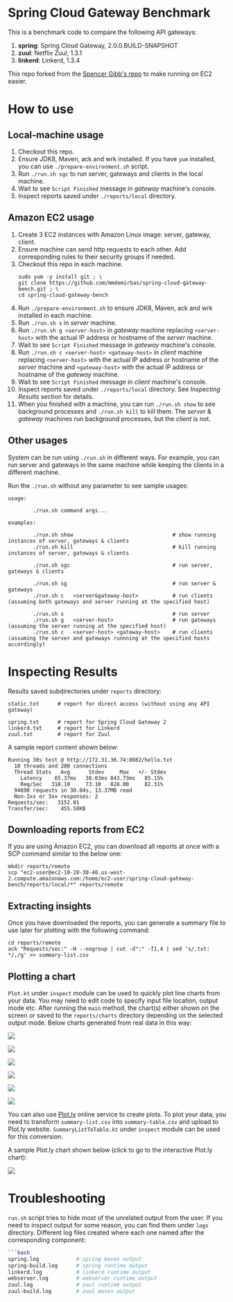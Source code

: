 Spring Cloud Gateway Benchmark
==============================

This is a benchmark code to compare the following API gateways:

1. **spring**: Spring Cloud Gateway, 2.0.0.BUILD-SNAPSHOT
2. **zuul**: Netflix Zuul, 1.3.1
3. **linkerd**: Linkerd, 1.3.4

This repo forked from the [Spencer Gibb's repo](https://github.com/spencergibb/spring-cloud-gateway-bench)
to make running on EC2 easier.



# How to use

## Local-machine usage

1. Checkout this repo.
2. Ensure JDK8, Maven, ack and wrk installed.
   If you have `yum` installed, you can use `./prepare-environment.sh` script.
3. Run `./run.sh sgc` to run server, gateways and clients in the local machine.
4. Wait to see `Script Finished` message in _gateway_ machine's console.
5. Inspect reports saved under `./reports/local` directory.



## Amazon EC2 usage

1.  Create 3 EC2 instances with Amazon Linux image: server, gateway, client.
2.  Ensure machine can send http requests to each other.
    Add corresponding rules to their security groups if needed.
3.  Checkout this repo in each machine.
    ```
    sudo yum -y install git ; \
    git clone https://github.com/mmdemirbas/spring-cloud-gateway-bench.git ; \
    cd spring-cloud-gateway-bench
    ```
4.  Run `./prepare-environment.sh` to ensure JDK8, Maven, ack and wrk installed in each machine.
5.  Run `./run.sh s` in _server_ machine.
6.  Run `./run.sh g <server-host>` in _gateway_ machine replacing
    `<server-host>` with the actual IP address or hostname of the _server_ machine.
7.  Wait to see `Script Finished` message in _gateway_ machine's console.
8.  Run `./run.sh c <server-host> <gateway-host>` in _client_ machine replacing
    `<server-host>` with the actual IP address or hostname of the _server_ machine and
    `<gateway-host>` with the actual IP address or hostname of the _gateway_ machine.
9.  Wait to see `Script Finished` message in _client_ machine's console.
10. Inspect reports saved under `./reports/local` directory.
    See _Inspecting Results_ section for details.
11. When you finished with a machine, you can run `./run.sh show`
    to see background processes and `./run.sh kill` to kill them.
    The _server_ & _gateway_ machines run background processes, but the _client_ is not.


## Other usages

System can be run using `./run.sh` in different ways. For example, you can
run server and gateways in the same machine while keeping the clients in a
different machine.

Run the `./run.sh` without any parameter to see sample usages:

```
usage:

        ./run.sh command args...

examples:

        ./run.sh show                                # show running instances of server, gateways & clients
        ./run.sh kill                                # kill running instances of server, gateways & clients

        ./run.sh sgc                                 # run server, gateways & clients

        ./run.sh sg                                  # run server & gateways
        ./run.sh c   <server&gateway-host>           # run clients (assuming both gateways and server running at the specified host)

        ./run.sh s                                   # run server
        ./run.sh g   <server-host>                   # run gateways (assuming the server running at the specified host)
        ./run.sh c   <server-host> <gateway-host>    # run clients (assuming the server and gateways runnning at the specified hosts accordingly)
```


# Inspecting Results

Results saved subdirectories under `reports` directory:

```
static.txt      # report for direct access (without using any API gateway)

spring.txt      # report for Spring Cloud Gateway 2
linkerd.txt     # report for Linkerd
zuul.txt        # report for Zuul
```

A sample report content shown below:
```
Running 30s test @ http://172.31.36.74:8082/hello.txt
  10 threads and 200 connections
  Thread Stats   Avg      Stdev     Max   +/- Stdev
    Latency    65.37ms   38.03ms 843.73ms   85.15%
    Req/Sec   318.10     73.10   828.00     82.31%
  94690 requests in 30.04s, 13.37MB read
  Non-2xx or 3xx responses: 2
Requests/sec:   3152.01
Transfer/sec:    455.58KB
```


## Downloading reports from EC2

If you are using Amazon EC2, you can download all reports at once with a
SCP command similar to the below one:
```
mkdir reports/remote
scp "ec2-user@ec2-10-20-30-40.us-west-2.compute.amazonaws.com:/home/ec2-user/spring-cloud-gateway-bench/reports/local/*" reports/remote
```

## Extracting insights

Once you have downloaded the reports, you can generate a summary file
to use later for plotting with the following command:

```
cd reports/remote
ack "Requests/sec:" -H --nogroup | cut -d":" -f1,4 | sed 's/.txt: */,/g' >> summary-list.csv
```


## Plotting a chart

`Plot.kt` under `inspect` module can be used to quickly plot line charts from your data.
You may need to edit code to specify input file location, output mode etc.
After running the `main` method, the chart(s) either shown on the screen
or saved to the `reports/charts` directory depending on the selected
output mode. Below charts generated from real data in this way:

![](reports/charts/local.png)

![](reports/charts/t2.micro.png)

![](reports/charts/c4.large.png)

![](reports/charts/c5.large.png)

![](reports/charts/c5.xlarge.png)

![](reports/charts/c5.2xlarge.png)


You can also use [Plot.ly](https://plot.ly/create/) online service to create plots.
To plot your data, you need to transform `summary-list.csv` into `summary-table.csv`
and upload to Plot.ly website.
`SummaryListToTable.kt` under `inspect` module can be used for this conversion.

A sample Plot.ly chart shown below (click to go to the interactive Plot.ly chart):

[![](reports/charts/plot.ly.png)](https://plot.ly/~mmdemirbas/6/)

# Troubleshooting

`run.sh` script tries to hide most of the unrelated output from the user.
If you need to inspect output for some reason, you can find them under `logs` directory.
Different log files created where each one named after the corresponding component:

```bash
```bash
spring.log            # spring maven output
spring-build.log      # spring runtime output
linkerd.log           # linkerd runtime output
webserver.log         # webserver runtime output
zuul.log              # zuul runtime output
zuul-build.log        # zuul maven output
```
